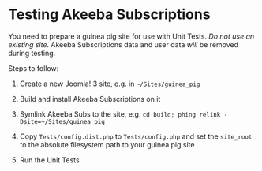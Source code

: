 # Testing Akeeba Subscriptions

You need to prepare a guinea pig site for use with Unit Tests. *Do not use an existing site*. Akeeba Subscriptions
data and user data *will* be removed during testing.

Steps to follow:

1. Create a new Joomla! 3 site, e.g. in `~/Sites/guinea_pig`

1. Build and install Akeeba Subscriptions on it

1. Symlink Akeeba Subs to the site, e.g. `cd build; phing relink -Dsite=~/Sites/guinea_pig`

1. Copy `Tests/config.dist.php` to `Tests/config.php` and set the `site_root` to the absolute filesystem path to your guinea pig site

1. Run the Unit Tests
